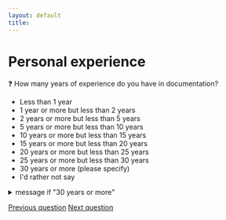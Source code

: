```yaml
---
layout: default
title: 
---
```


# Personal experience

:question: How many years of experience do you have in documentation?

- Less than 1 year
- 1 year or more but less than 2 years
- 2 years or more but less than 5 years
- 5 years or more but less than 10 years
- 10 years or more but less than 15 years
- 15 years or more but less than 20 years
- 20 years or more but less than 25 years
- 25 years or more but less than 30 years
- 30 years or more (please specify)
- I'd rather not say

<details>
	<summary>message if "30 years or more"</summary>
	Please specify how many years experience you have:
</details>

[Previous question](./G_2_gender_identity.html)
[Next question](./G_4_education_level.html)